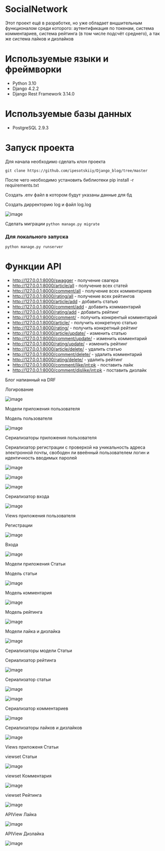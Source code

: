 # SocialNetwork

Этот проект ещё в разработке, но уже обладает внцшительным функционалом среди которого: аутентификация по токенам, система комментариев, система рейтинга (в том числе подсчёт среднего), а так же система лайков и дизлайков

 # Используемые языки и фреймворки 
 - Python 3.10
 - Django 4.2.2
 - Django Rest Framework 3.14.0

# Используемые базы данных
- PostgreSQL 2.9.3

# Запуск проекта 
Для начала необходимо сделать клон проекта
```
git clone https://github.com/ipesotskiiy/Django_blog/tree/master
```

После чего необходимо установить библиотеки pip install -r requirements.txt

Создать .env файл в котором будут указаны данные для бд

Создать дирректорию log и файл log.log

![image](https://github.com/ipesotskiiy/Django_blog/assets/82309024/7cacfa9f-1c9f-4cd7-9946-5ba1b20c1a4a)


Сделать миграции ```python manage.py migrate```

### Для локального запуска

```python manage.py runserver```

# Функции API
- http://127.0.0.1:8000/swagger - получение свагера
- http://127.0.0.1:8000/article/all - получение всех статей
- http://127.0.0.1:8000/comment/all - получение всех комментариев
- http://127.0.0.1:8000/rating/all - получение всех рейтингов
- http://127.0.0.1:8000/article/add - добавить статью
- http://127.0.0.1:8000/comment/add - добавить коммаентарий
- http://127.0.0.1:8000/rating/add - добавить рейтинг
- http://127.0.0.1:8000/comment/<pk> - получить конкрентый комментарий
- http://127.0.0.1:8000/article/<pk> - получить конкретную статью
- http://127.0.0.1:8000/rating/<pk> - получить конкретный рейтинг
- http://127.0.0.1:8000/article/update/<pk> - изменить статью
- http://127.0.0.1:8000/comment/update/<pk> - изменить комментарий
- http://127.0.0.1:8000/rating/update/<pk> - изменить рейтинг
- http://127.0.0.1:8000/article/delete/<pk> - удалить статью
- http://127.0.0.1:8000/comment/delete/<pk> - удалить комментарий
- http://127.0.0.1:8000/rating/delete/<pk> - удалить рейтинг
- http://127.0.0.1:8000/comment/like/<int:pk> - поставить лайк
- http://127.0.0.1:8000/comment/dislike/<int:pk> - поставить дизлайк

Блог напианный на DRF

Логирование 

![image](https://github.com/Ireal-ai/Django_blog/assets/82309024/5b3046ab-4f53-4df3-9a4f-bc223a2b943d)

Модели приложения пользователя

Модель пользователя

![image](https://github.com/Ireal-ai/Django_blog/assets/82309024/55760365-f64d-45e8-9e76-870da13d6b87)

Сериализаторы приложения пользователя

Сериализатор регистрации с проверкой на уникальность адреса электронной почты, свободен ли ввеённый пользователем логин и идентичность вводимых паролей

![image](https://github.com/Ireal-ai/Django_blog/assets/82309024/b195fa5d-4071-4641-b6f7-c391e3a15634)

![image](https://github.com/Ireal-ai/Django_blog/assets/82309024/c9bb94ee-7608-41de-88a9-4e80b61c6730)

![image](https://github.com/Ireal-ai/Django_blog/assets/82309024/cfc73f05-c1bb-4d71-8d33-fbbfb3af7b20)

Сериализатор входа

![image](https://github.com/Ireal-ai/Django_blog/assets/82309024/824b3e87-6ea8-426c-95b9-038635af2f21)

Views приложения пользователя

Регистрации

![image](https://github.com/Ireal-ai/Django_blog/assets/82309024/80afcc57-3952-4745-86ef-916cc3e65772)

Входа

![image](https://github.com/Ireal-ai/Django_blog/assets/82309024/29c18dd7-38ae-47ce-822d-ddcb37827979)

Модели приложения Статьи

Модель статьи

![image](https://github.com/Ireal-ai/Django_blog/assets/82309024/b0a247d0-3e6a-4de7-8d5f-42c55735f76f)

Модель комментария

![image](https://github.com/Ireal-ai/Django_blog/assets/82309024/01e34503-e7e9-4459-b578-94586f916711)

Модель рейтинга

![image](https://github.com/Ireal-ai/Django_blog/assets/82309024/cbb75d10-42cd-4471-aa46-f34a088cd4e9)

Модели лайка и дизлайка

![image](https://github.com/Ireal-ai/Django_blog/assets/82309024/2671268f-f356-43fb-af2a-84eee10b6dee)

Сериализаторы модели Статьи

Сериализатор рейтинга 

![image](https://github.com/Ireal-ai/Django_blog/assets/82309024/d2fc1692-bc6f-4b44-8cf2-b8e6f1b8b151)

Сериализатор статьи

![image](https://github.com/Ireal-ai/Django_blog/assets/82309024/e9faf034-3dcb-4c74-b5bd-4e0df104a746)

![image](https://github.com/Ireal-ai/Django_blog/assets/82309024/5e46c218-e40a-49c0-835e-9a99bbb5a011)

Сериализатор комментариев

![image](https://github.com/Ireal-ai/Django_blog/assets/82309024/ab8af44b-5e75-43b1-9b6e-641d6994588d)

Сериализаторы лайков и дизлайков

![image](https://github.com/Ireal-ai/Django_blog/assets/82309024/cf5c8730-4a7f-4e27-a5c9-df08feeb8d15)

Views приложеня Статьи

viewset Статьи

![image](https://github.com/Ireal-ai/Django_blog/assets/82309024/348482ef-e322-44ed-9da4-2b78aa71b496)

viewset Комментария

![image](https://github.com/Ireal-ai/Django_blog/assets/82309024/b298cf9e-a0c5-414c-a4cd-61f225e23050)

viewset Рейтинга

![image](https://github.com/Ireal-ai/Django_blog/assets/82309024/a8591f1b-8bb9-446c-917b-220af8799ee7)

APIView Лайка

![image](https://github.com/Ireal-ai/Django_blog/assets/82309024/2003ed9e-db91-41df-b03c-343032d11468)

APIView Дизлайка

![image](https://github.com/Ireal-ai/Django_blog/assets/82309024/191f53ba-d05f-4978-8779-80a26ad97ae2)

